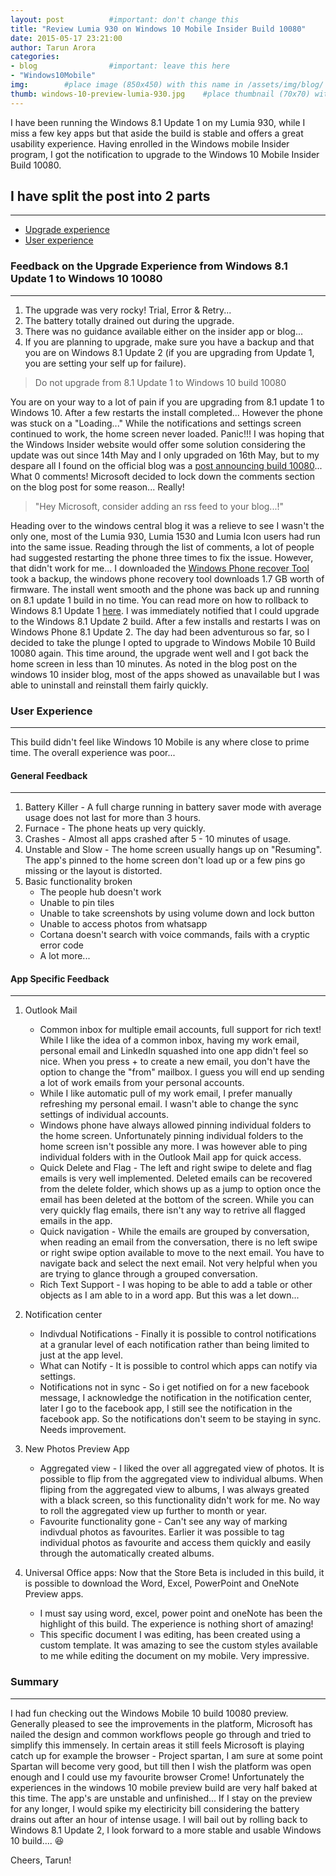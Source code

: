 ```yaml
---
layout: post          #important: don't change this
title: "Review Lumia 930 on Windows 10 Mobile Insider Build 10080"
date: 2015-05-17 23:21:00 
author: Tarun Arora
categories:
- blog                #important: leave this here
- "Windows10Mobile"
img:        #place image (850x450) with this name in /assets/img/blog/
thumb: windows-10-preview-lumia-930.jpg    #place thumbnail (70x70) with this name in /assets/img/blog/thumbs/
---
```

I have been running the Windows 8.1 Update 1 on my Lumia 930, while I miss a few key apps but that aside the build is stable and offers a great usability experience. Having enrolled in the Windows mobile Insider program, I got the notification to upgrade to the Windows <!--more--> 10 Mobile Insider Build 10080.   

## I have split the post into 2 parts
---
* [Upgrade experience](#upgradeExperienceId)
* [User experience](#userExperienceId)

### Feedback on the Upgrade Experience from Windows 8.1 Update 1 to Windows 10 10080 <a id="upgradeExperienceId"></a>
---
1. The upgrade was very rocky! Trial, Error & Retry... 
2. The battery totally drained out during the upgrade. 
3. There was no guidance available either on the insider app or blog... 
4. If you are planning to upgrade, make sure you have a backup and that you are on Windows 8.1 Update 2 (if you are upgrading from Update 1, you are setting your self up for failure).

> Do not upgrade from 8.1 Update 1 to Windows 10 build 10080

You are on your way to a lot of pain if you are upgrading from 8.1 update 1 to Windows 10. After a few restarts the install completed... However the phone was stuck on a "Loading..." While the notifications and settings screen continued to work, the home screen never loaded. Panic!!! I was hoping that the Windows Insider website would offer some solution considering the update was out since 14th May and I only upgraded on 16th May, but to my despare all I found on the official blog was a [post announcing build 10080](https://blogs.windows.com/bloggingwindows/2015/05/14/windows-10-insider-preview-build-10080-for-phone-now-available/ "blog post announcing windows 10 mobile build 10080")... What 0 comments! Microsoft decided to lock down the comments section on the blog post for some reason... Really! 

> "Hey Microsoft, consider adding an rss feed to your blog...!"

Heading over to the windows central blog it was a relieve to see I wasn't the only one, most of the Lumia 930, Lumia 1530 and Lumia Icon users had run into the same issue. Reading through the list of comments, a lot of people had suggested restarting the phone three times to fix the issue. However, that didn't work for me... I downloaded the [Windows Phone recover Tool](http://go.microsoft.com/fwlink/?LinkID=525569) took a backup, the windows phone recovery tool downloads 1.7 GB worth of firmware. The install went smooth and the phone was back up and running on 8.1 update 1 build in no time. You can read more on how to rollback to Windows 8.1 Update 1 [here](http://www.windowscentral.com/roll-back-windows-phone-81-windows-10-preview "Windows Mobile 10 Rollback steps"). I was immediately notified that I could upgrade to the Windows 8.1 Update 2 build. After a few installs and restarts I was on Windows Phone 8.1 Update 2. The day had been adventurous so far, so I decided to take the plunge I opted to upgrade to Windows Mobile 10 Build 10080 again. This time around, the upgrade went well and I got back the home screen in less than 10 minutes. As noted in the blog post on the windows 10 insider blog, most of the apps showed as unavailable but I was able to uninstall and reinstall them fairly quickly. 

###  User Experience <a id="userExperienceId"></a>
---
This build didn't feel like Windows 10 Mobile is any where close to prime time. The overall experience was poor... 

#### General Feedback
---
1.  Battery Killer - A full charge running in battery saver mode with average usage does not last for more than 3 hours. 
2. Furnace - The phone heats up very quickly.
3. Crashes - Almost all apps crashed after 5 - 10 minutes of usage.
4. Unstable and Slow - The home screen usually hangs up on "Resuming". The app's pinned to the home screen don't load up or a few pins go missing or the layout is distorted.
5. Basic functionality broken
	* The people hub doesn't work 
	* Unable to pin tiles
	* Unable to take screenshots by using volume down and lock button
	* Unable to access photos from whatsapp 
	* Cortana doesn't search with voice commands, fails with a cryptic error code
	* A lot more...

#### App Specific Feedback
---
1. Outlook Mail 
	* Common inbox for multiple email accounts, full support for rich text! While I like the idea of a common inbox, having my work email, personal email and LinkedIn squashed into one app didn't feel so nice. When you press + to create a new email, you don't have the option to change the "from" mailbox. I guess you will end up sending a lot of work emails from your personal accounts.  
	* While I like automatic pull of my work email, I prefer manually refreshing my personal email. I wasn't able to change the sync settings of individual accounts. 
	* Windows phone have always allowed pinning individual folders to the home screen. Unfortunately pinning individual folders to the home screen isn't possible any more. I was however able to ping individual folders with in the Outlook Mail app for quick access. 
	* Quick Delete and Flag - The left and right swipe to delete and flag emails is very well implemented. Deleted emails can be recovered from the delete folder, which shows up as a jump to option once the email has been deleted at the bottom of the screen. While you can very quickly flag emails, there isn't any way to retrive all flagged emails in the app.  
	* Quick navigation - While the emails are grouped by conversation, when reading an email from the conversation, there is no left swipe or right swipe option available to move to the next email. You have to navigate back and select the next email. Not very helpful when you are trying to glance through a grouped conversation.
	* Rich Text Support - I was hoping to be able to add a table or other objects as I am able to in a word app. But this was a let down... 
	 
2. Notification center
	* Indivdual Notifications - Finally it is possible to control notifications at a granular level of each notification rather than being limited to just at the app level. 
	* What can Notify - It is possible to control which apps can notify via settings. 
	* Notifications not in sync - So i get notified on for a new facebook message, I acknowledge the notification in the notification center, later I go to the facebook app, I still see the notification in the facebook app. So the notifications don't seem to be staying in sync. Needs improvement. 
	
3. New Photos Preview App
	* Aggregated view - I liked the over all aggregated view of photos. It is possible to flip from the aggregated view to individual albums. When fliping from the aggregated view to albums, I was always greated with a black screen, so this functionality didn't work for me. No way to roll the aggregated view up further to month or year. 
	* Favourite functionality gone - Can't see any way of marking indivdual photos as favourites. Earlier it was possible to tag individual photos as favourite and access them quickly and easily through the automatically created albums. 
	
4. Universal Office apps: Now that the Store Beta is included in this build, it is possible to download the Word, Excel, PowerPoint and OneNote Preview apps. 
	* I must say using word, excel, power point and oneNote has been the highlight of this build. The experience is nothing short of amazing!  
	* This specific document I was editing, has been created using a custom template. It was amazing to see the custom styles available to me while editing the document on my mobile. Very impressive. 

### Summary
---
I had fun checking out the Windows Mobile 10 build 10080 preview. Generally pleased to see the improvements in the platform, Microsoft has nailed the design and common workflows people go through and tried to simplify this immensely. In certain areas it still feels Microsoft is playing catch up for example the browser - Project spartan, I am sure at some point Spartan will become very good, but till then I wish the platform was open enough and I could use my favourite browser Crome! Unfortunately the experiences in the windows 10 mobile preview build are very half baked at this time. The app's are unstable and unfinished... If I stay on the preview for any longer, I would spike my electiricity bill considering the battery drains out after an hour of intense usage. I will bail out by rolling back to Windows 8.1 Update 2, I look forward to a more stable and usable Windows 10 build.... :satisfied:

Cheers, Tarun! 
